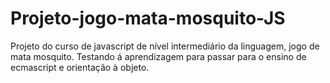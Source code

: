 # Projeto-jogo-mata-mosquito-JS
Projeto do curso de javascript de nível intermediário da linguagem, jogo de mata mosquito. Testando á aprendizagem para passar para o ensino de ecmascript e orientação à objeto.
